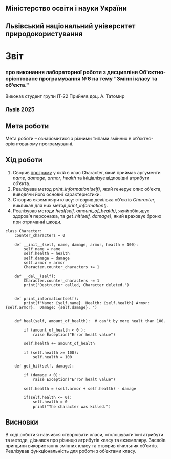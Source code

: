 ## Міністерство освіти і науки України

## Львівський національний університет природокористування
 
# Звіт
### про виконання лабораторної роботи з дисципліни Об'єктно-орієнтоване програмування №6 на тему "Змінні класу та об’єкта."
Виконав студент групи ІТ-22
Прийняв доц. А. Татомир
### Львів 2025

## Мета роботи
Мета роботи – ознайомитися з різними типами змінних в об’єктно-орієнтованому програмуванні.

## Хід роботи
1. Сворив [програму](classes-lab-6.py) у якій є клас Character, який приймає аргументи *name*, *damage*, *armor*, *health* та ініціалізує відповідні атрибути об’єкта.
2. Реалізував метод *print_information(self)*, який генерує опис об’єкта, виводячи його основні характеристики.
3. Створив екземпляри класу: створив декілька об’єктів *Character*, викликав для них метод *print_information()*.
4. Реалізував методи *heal(self, amount_of_health)*, який збільшує здоров’я персонажа, та *get_hit(self, damage)*, який враховує броню при отриманні шкоди.

```
class Character:
    counter_characters = 0
    
    def __init__(self, name, damage, armor, health = 100):
        self.name = name
        self.health = health
        self.damage = damage
        self.armor = armor        
        Character.counter_characters += 1

    def __del__(self):
        Character.counter_characters -= 1
        print('Destructor called, Character deleted.')


    def print_information(self):
        print(f"Name: {self.name}. Health: {self.health} Armor: {self.armor}.  Damage: {self.damage}. ")
    
    
    def heal(self, amount_of_health):  # can't by more healt than 100.
        
        if (amount_of_health < 0 ):
            raise Exception("Error healt value")

        self.health += amount_of_health

        if (self.health >= 100):
            self.health = 100

    def get_hit(self, damage):

        if (damage < 0):
            raise Exception("Error healt value")

        self.health = (self.armor + self.health) - damage

        if(self.health <= 0):
            self.health = 0
            print("The character was killed.")
```

## Висновки
В ході роботи я навчився створювати класи, оголошувати їхні атрибути та методи, дізнався про різницю атрибутів класу та екземпляру. Засвоїв принципи використання змінних класу та створив лічильник об’єктів. Реалізував функціональність для роботи з об’єктами класу.